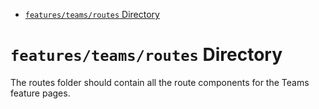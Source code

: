 <!-- START doctoc generated TOC please keep comment here to allow auto update -->
<!-- DON'T EDIT THIS SECTION, INSTEAD RE-RUN doctoc TO UPDATE -->

- [`features/teams/routes` Directory](#featuresteamsroutes-directory)

<!-- END doctoc generated TOC please keep comment here to allow auto update -->

# `features/teams/routes` Directory

The routes folder should contain all the route components for the Teams feature pages.
